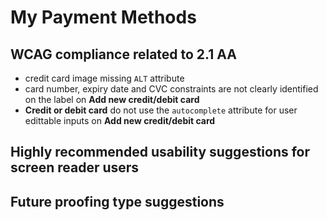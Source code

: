 # My Payment Methods
## WCAG compliance related to 2.1 AA
- credit card image missing `ALT` attribute
- card number, expiry date and CVC constraints are not clearly identified on the label on **Add new credit/debit card**
- **Credit or debit card** do not use the `autocomplete` attribute for user edittable inputs on **Add new credit/debit card**
## Highly recommended usability suggestions for screen reader users
## Future proofing type suggestions

